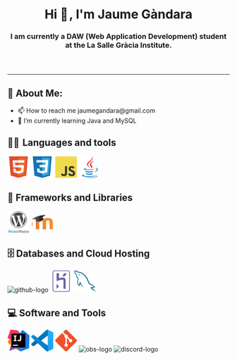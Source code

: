 <header>
        <h1 align="center">Hi 👋 , I'm Jaume Gàndara</h1>
        <h3 align="center">I am currently a DAW (Web Application Development) student at the La Salle Gràcia Institute.</h3>
    </header>
    <hr>
    <main>
        <section>
            <h2>📜 About Me:</h2>
            <ul>
                <li>📫 How to reach me jaumegandara@gmail.com</li>
                <li>🌱 I’m currently learning Java and MySQL</li>
            </ul>
        </section>
        <section>
            <h2>👨‍💻  Languages and tools</h2>
            <div>
                <img src="https://raw.githubusercontent.com/devicons/devicon/1119b9f84c0290e0f0b38982099a2bd027a48bf1/icons/html5/html5-original.svg" alt="html5-original.svg" width="50px" height="50px">
                <img src="https://raw.githubusercontent.com/devicons/devicon/1119b9f84c0290e0f0b38982099a2bd027a48bf1/icons/css3/css3-original.svg" alt="css3-original.svg" width="50px" height="50px">
                <img src="https://raw.githubusercontent.com/devicons/devicon/1119b9f84c0290e0f0b38982099a2bd027a48bf1/icons/javascript/javascript-original.svg" alt="javascript-original.svg" width="50px" height="50px">
                <img src="https://raw.githubusercontent.com/devicons/devicon/1119b9f84c0290e0f0b38982099a2bd027a48bf1/icons/java/java-original.svg" alt="java-original.svg" width="50px" height="50px">
            </div>
        </section>
        <section>
            <h2>🧰 Frameworks and Libraries</h2>
            <div>
                <img src="https://raw.githubusercontent.com/devicons/devicon/1119b9f84c0290e0f0b38982099a2bd027a48bf1/icons/wordpress/wordpress-original.svg" alt="wordpress-original.svg" width="50px" height="50px">
                <img src="https://raw.githubusercontent.com/devicons/devicon/1119b9f84c0290e0f0b38982099a2bd027a48bf1/icons/moodle/moodle-original.svg" alt="moodle-original.svg" width="50px" height="50px">
            </div>
        </section>
        <section>
            <h2>🗄️ Databases and Cloud Hosting</h2>
            <div>
                <img src="https://imgs.search.brave.com/mPoytP4cN2HFFNSvzXPhNSB3vVD9QduQVwmMnvQZ6Yk/rs:fit:512:512:1/g:ce/aHR0cHM6Ly9jZG4w/Lmljb25maW5kZXIu/Y29tL2RhdGEvaWNv/bnMvc2hpZnQtbG9n/b3R5cGVzLzMyL0dp/dGh1Yi01MTIucG5n" alt="github-logo" width="50px" height="50px">
                <img src="https://raw.githubusercontent.com/devicons/devicon/1119b9f84c0290e0f0b38982099a2bd027a48bf1/icons/heroku/heroku-original.svg" alt="heroku-original.svg" width="50px" height="50px">
                <img src="https://raw.githubusercontent.com/devicons/devicon/1119b9f84c0290e0f0b38982099a2bd027a48bf1/icons/mysql/mysql-original.svg" alt="mysql-original.svg" width="50px" height="50px">
            </div>
        </section>
        <section>
            <h2>💻 Software and Tools</h2>
            <div>
                <img src="https://raw.githubusercontent.com/devicons/devicon/1119b9f84c0290e0f0b38982099a2bd027a48bf1/icons/intellij/intellij-original.svg" alt="intellij-original.svg" width="50px" height="50px">
                <img src="https://raw.githubusercontent.com/devicons/devicon/1119b9f84c0290e0f0b38982099a2bd027a48bf1/icons/vscode/vscode-original.svg" alt="vscode-original.svg" width="50px" height="50px">
                <img src="https://raw.githubusercontent.com/devicons/devicon/1119b9f84c0290e0f0b38982099a2bd027a48bf1/icons/git/git-original.svg" alt="git-original.svg" width="50px" height="50px">
                <img src="https://imgs.search.brave.com/fVptdn12f1PYTY9-qe2oVcIlWT1b7q0C1iMMEpBC9cI/rs:fit:1024:1024:1/g:ce/aHR0cHM6Ly80LmJw/LmJsb2dzcG90LmNv/bS8tc2lxT2ZiS3hV/WU0vV0xoYnczZVJZ/R0kvQUFBQUFBQUFM/NXcvRGFQVmVkZUM3/c0lhTnNuMEFfd1lG/U09zMEZWajRhWW1B/Q0xjQi9zMTYwMC9v/YnMucG5n" alt="obs-logo" width="50px" height="50px">
                <img src="https://imgs.search.brave.com/X5osh53BWk_TAgQ_8g8KbCCWEFjaPgCbB_0ou6itvSk/rs:fit:1200:1200:1/g:ce/aHR0cHM6Ly9sb2dv/ZG93bmxvYWQub3Jn/L3dwLWNvbnRlbnQv/dXBsb2Fkcy8yMDE3/LzExL2Rpc2NvcmQt/bG9nby0yLTEucG5n" alt="discord-logo" width="50px" height="50px">
            </div>
        </section>
    </main>
